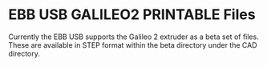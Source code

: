 # EBB USB GALILEO2 PRINTABLE Files

Currently the EBB USB supports the Galileo 2 extruder as a beta set of files. These are available in STEP format within the beta directory under the CAD directory.
